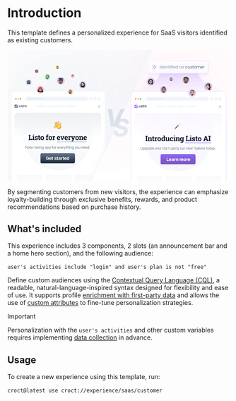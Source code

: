 # Introduction

This template defines a personalized experience for SaaS visitors identified as existing customers.

![A split-screen comparison image showing two versions of an online store home page. The left side shows the default content with no special offers, and the right side shows personalized content for visitors identified as customers.](./intro-illustration.png)

By segmenting customers from new visitors, the experience can emphasize loyalty-building through exclusive benefits,
rewards, and product recommendations based on purchase history.

## What's included

This experience includes 3 components, 2 slots (an announcement bar and a home hero section), and the following
audience:

```cql
user's activities include "login" and user's plan is not "free"
```

Define custom audiences using the [Contextual Query Language (CQL)](https://docs.croct.com/reference/cql/introduction),
a readable, natural-language-inspired syntax designed for flexibility and ease of use. It supports
profile [enrichment with first-party data](https://docs.croct.com/reference/sdk/javascript/data-collection) and allows
the use of [custom attributes](https://docs.croct.com/reference/cql/data-types/user) to fine-tune personalization
strategies.

> [!IMPORTANT]
> Personalization with the `user's activities` and other custom variables requires
> implementing [data collection](https://docs.croct.com/reference/sdk/javascript/data-collection) in advance.

## Usage

To create a new experience using this template, run:

```croct-cmd
croct@latest use croct://experience/saas/customer
```
